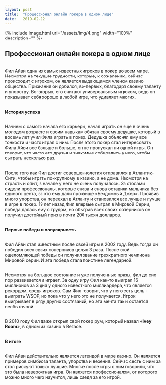 ```yaml
---
layout: post
title:  "Профессионал онлайн покера в одном лице"
date:   2019-02-22
---
```


{% include image.html url="/assets/img/4.png" width="100%" description="" %}

## Профессионал онлайн покера в одном лице

<br>Фил Айви один из самых известных игроков в покер во всем мире. Несмотря на текущие трудности, которые, к сожалению, сейчас происходит с игроком, он является выдающимся членом казино общества. Признания он добился, во-первых, благодаря своему таланту и упорству. Во-вторых, его считают универсальным игроком, ведь он показывает себя хорошо в любой игре, что удивляет многих.


<br><strong>История успеха</strong>

<br>Начнем с самого начала его карьеры, начал играть он еще в очень молодом возрасте и своим навыкам обязан своему дедушке, который в восемь лет учил Фила играть в покер. Дедушка объяснял ему все тонкости и часто играл с ним. После этого покер стал интересовать Фила Айви все больше и больше, он не пропускал ни одной игры. Он говорит, что часто его друзья и знакомые собирались у него, чтобы сыграть несколько раз.

<br>После того как Фил достиг совершеннолетия отправился в Атлантик-Сити, чтобы играть по-крупному в казино, а не дома. Несмотря на страсть и опыт, в начале у него не очень получалось. За столами сидели профессионалы, которые снова и снова оставили мальчика без единого цента, за это ему дали прозвище «Бездомный Джер».  Проявив много упорства, он переехал в Атланту и становился все лучше и лучше в игре в покер. 19 лет назад Фил впервые сыграл в Мировой Серии, победа далась ему с трудом, но обыграв всех своих соперников он получил достойный приз в почти 200 тысяч долларов.

<br><strong>Первые победы и популярность</strong>

<br>Фил Айви стал известным после своей игры в 2002 году. Ведь тогда он победил всех своих соперников целых 3 раза. После этой ошеломляющей победы он получил звание трехкратного чемпиона Мировой серии. И эта победа стала поистине легендарной.

<br>Несмотря на большое состояние и уже полученные призы, фил до сих пор развивается и играет. За одну игру Фил как-то выиграл 16 миллионов за 3 дня у одного известного миллиардера, что является рекордом, среди игроков. Сам Фил говорит, что у него есть цель - выиграть WSOP, но пока что у него это не получается. Игрок выигрывает в ряду других состязаний, но эта мечта так и остается несбыточной.

<br>В 2010 году Фил даже открыл свой покер рум, который назвал «<strong>Ivey Room</strong>», в одном из казино в Вегасе.

<br><strong>В итоге</strong>

<br>Фил Айви действительно является легендой в мире казино. Он является примеров симбиоза таланта, упорства и везения. Сейчас сесть с ним за стол рискуют только лучшие. Многие после игры с ним говорили, что это была невероятная игра.  Он является профессионалом, от которого можно много чего научится, лишь следя за его игрой.
